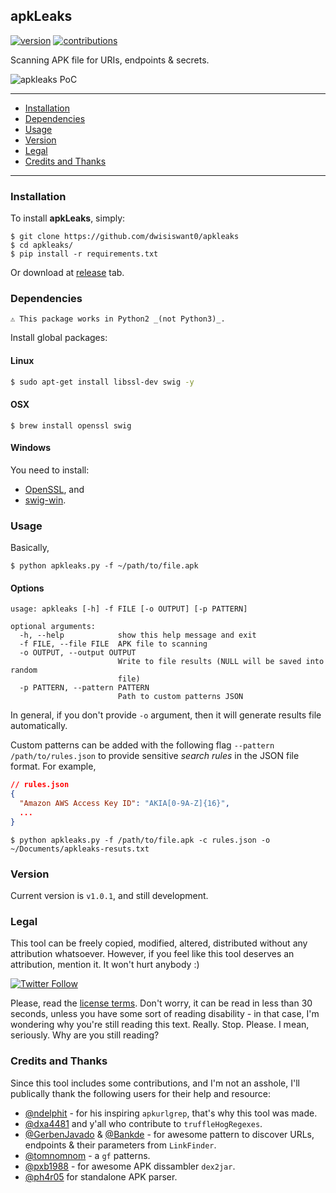 ## apkLeaks
[![version](https://badge.fury.io/gh/dwisiswant0%2fapkleaks.svg)](https://badge.fury.io/gh/dwisiswant0%2fapkleaks.svg)
[![contributions](https://img.shields.io/badge/contributions-welcome-brightgreen.svg?style=flat)](https://github.com/dwisiswant0/apkleaks/issues)

Scanning APK file for URIs, endpoints & secrets.

![apkleaks PoC](https://user-images.githubusercontent.com/25837540/83319953-c3996880-a26c-11ea-982c-c20a343019db.png)

---

- [Installation](#installation)
- [Dependencies](#dependencies)
- [Usage](#usage)
- [Version](#version)
- [Legal](#legal)
- [Credits and Thanks](#credits-and-thanks)

---

### Installation

To install **apkLeaks**, simply:

```
$ git clone https://github.com/dwisiswant0/apkleaks
$ cd apkleaks/
$ pip install -r requirements.txt
```

Or download at [release](https://github.com/dwisiswant0/apkleaks/releases/) tab.

### Dependencies

`⚠️ This package works in Python2 _(not Python3)_.`

Install global packages:

#### Linux

```bash
$ sudo apt-get install libssl-dev swig -y
```

#### OSX

```
$ brew install openssl swig
```

#### Windows

You need to install:

- [OpenSSL](https://wiki.openssl.org/index.php/Binaries), and
- [swig-win](https://sourceforge.net/projects/swig/files/).

### Usage

Basically,
```
$ python apkleaks.py -f ~/path/to/file.apk
```

#### Options

```
usage: apkleaks [-h] -f FILE [-o OUTPUT] [-p PATTERN]

optional arguments:
  -h, --help            show this help message and exit
  -f FILE, --file FILE  APK file to scanning
  -o OUTPUT, --output OUTPUT
                        Write to file results (NULL will be saved into random
                        file)
  -p PATTERN, --pattern PATTERN
                        Path to custom patterns JSON
```

In general, if you don't provide `-o` argument, then it will generate results file automatically.

Custom patterns can be added with the following flag `--pattern /path/to/rules.json` to provide sensitive _search rules_ in the JSON file format. For example,

```json
// rules.json
{
  "Amazon AWS Access Key ID": "AKIA[0-9A-Z]{16}",
  ...
}
```

```
$ python apkleaks.py -f /path/to/file.apk -c rules.json -o ~/Documents/apkleaks-resuts.txt
```

### Version

Current version is `v1.0.1`, and still development.


### Legal

This tool can be freely copied, modified, altered, distributed without any attribution whatsoever. However, if you feel like this tool deserves an attribution, mention it. It won't hurt anybody :)

[![Twitter Follow](https://img.shields.io/twitter/follow/dwisiswant0.svg?style=social)](https://twitter.com/dwisiswant0)

Please, read the [license terms](https://github.com/dwisiswant0/apkleaks/blob/master/LICENSE). Don't worry, it can be read in less than 30 seconds, unless you have some sort of reading disability - in that case, I'm wondering why you're still reading this text. Really. Stop. Please. I mean, seriously. Why are you still reading?


### Credits and Thanks

Since this tool includes some contributions, and I'm not an asshole, I'll publically thank the following users for their help and resource:

- [@ndelphit](https://github.com/ndelphit) - for his inspiring `apkurlgrep`, that's why this tool was made.
- [@dxa4481](https://github.com/dxa4481) and y'all who contribute to `truffleHogRegexes`.
- [@GerbenJavado](https://github.com/GerbenJavado) & [@Bankde](https://github.com/Bankde) - for awesome pattern to discover URLs, endpoints & their parameters from `LinkFinder`.
- [@tomnomnom](https://github.com/tomnomnom/gf) - a `gf` patterns.
- [@pxb1988](https://github.com/pxb1988) - for awesome APK dissambler `dex2jar`.
- [@ph4r05](https://github.com/ph4r05) for standalone APK parser.
